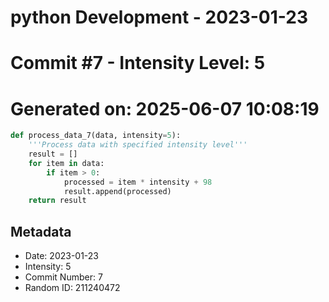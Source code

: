 ﻿# python Development - 2023-01-23
# Commit #7 - Intensity Level: 5
# Generated on: 2025-06-07 10:08:19
```python
def process_data_7(data, intensity=5):
    '''Process data with specified intensity level'''
    result = []
    for item in data:
        if item > 0:
            processed = item * intensity + 98
            result.append(processed)
    return result
```
## Metadata
- Date: 2023-01-23
- Intensity: 5
- Commit Number: 7
- Random ID: 211240472
